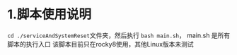 # 1.脚本使用说明
  `cd ./serviceAndSystemReset`文件夹，然后执行 `bash main.sh`， main.sh 是所有脚本的执行入口 
  该脚本目前只在rocky8使用，其他Linux版本未测试